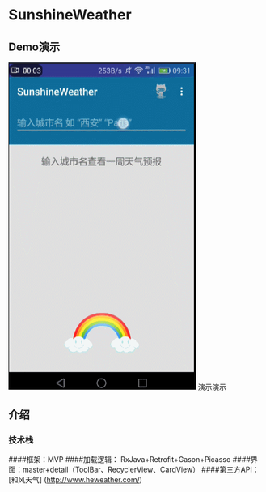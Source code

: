 # SunshineWeather
## Demo演示
![image](https://github.com/busySnail/SunshineWeather/blob/master/gif/%E5%BD%95%E5%B1%8F.gif)   演示演示

## 介绍

### 技术栈 
####框架：MVP
####加载逻辑： RxJava+Retrofit+Gason+Picasso 
####界面：master+detail（ToolBar、RecyclerView、CardView）
####第三方API：[和风天气] (http://www.heweather.com/)

